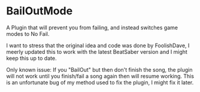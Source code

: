 # BailOutMode
A Plugin that will prevent you from failing, and instead switches game modes to No Fail.

I want to stress that the original idea and code was done by FoolishDave, I meerly updated this to work with the latest BeatSaber version and I might keep this up to date.

Only known issue:
If you "BailOut" but then don't finish the song, the plugin will not work until you finish/fail a song again then will resume working.
This is an unfortunate bug of my method used to fix the plugin, I might fix it later. 
